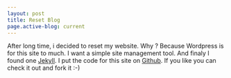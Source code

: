 ```yaml
---
layout: post
title: Reset Blog
page.active-blog: current
---
```

After long time, i decided to reset my website. Why ? Because Wordpress is for this site to much. I want a simple site management tool. And finaly I found one <a href="http://wiki.github.com/mojombo/jekyll/">Jekyll</a>. I put the code for this site on <a href="http://github.com/fero46/datakrup.com">Github</a>. If you like you can check it out and fork it :-)

<div id="test">
</div>